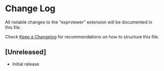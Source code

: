 # Change Log

All notable changes to the "exprviewer" extension will be documented in this file.

Check [Keep a Changelog](http://keepachangelog.com/) for recommendations on how to structure this file.

## [Unreleased]

- Initial release